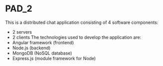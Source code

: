 # PAD_2
This is  a distributed chat application consisting of 4 software components: 
- 2 servers
- 2 clients
The technologies used to develop the application are:
- Angular framework (frontend)
- Node.js (backend)
- MongoDB (NoSQL database)
- Express.js (module framework for Node)
